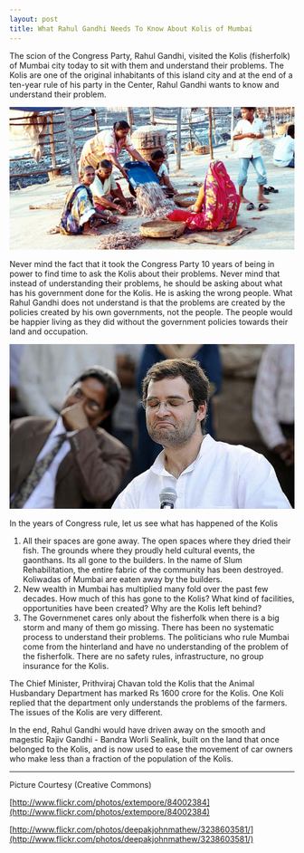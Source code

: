 ```yaml
---
layout: post
title: What Rahul Gandhi Needs To Know About Kolis of Mumbai
---
```

The scion of the Congress Party, Rahul Gandhi, visited the Kolis (fisherfolk) of Mumbai city today to sit with them and understand their problems. The Kolis are one of the original inhabitants of this island city and at the end of a ten-year rule of his party in the Center, Rahul Gandhi wants to know and understand their problem.

![Koliwada](/assets/images/koliwada.png)

Never mind the fact that it took the Congress Party 10 years of being in power to find time to ask the Kolis about their problems. Never mind that instead of understanding their problems, he should be asking about what has his government done for the Kolis. He is asking the wrong people. What Rahul Gandhi does not understand is that the problems are created by the policies created by his own governments, not the people. The people would be happier living as they did without the government policies towards their land and occupation.

![Koliwada](/assets/images/rahul-gandhi.png)

In the years of Congress rule, let us see what has happened of the Kolis

1. All their spaces are gone away. The open spaces where they dried their fish. The grounds where they proudly held cultural events, the gaonthans. Its all gone to the builders. In the name of Slum Rehabilitation, the entire fabric of the community has been destroyed. Koliwadas of Mumbai are eaten away by the builders.
2. New wealth in Mumbai has multiplied many fold over the past few decades. How much of this has gone to the Kolis? What kind of facilities, opportunities have been created? Why are the Kolis left behind?
3. The Governmenet cares only about the fisherfolk when there is a big storm and many of them go missing. There has been no systematic process to understand their problems. The politicians who rule Mumbai come from the hinterland and have no understanding of the problem of the fisherfolk. There are no safety rules, infrastructure, no group insurance for the Kolis.

The Chief Minister, Prithviraj Chavan told the Kolis that the Animal Husbandary Department has marked Rs 1600 crore for the Kolis. One Koli replied that the department only understands the problems of the farmers. The issues of the Kolis are very different.

In the end, Rahul Gandhi would have driven away on the smooth and magestic Rajiv Gandhi - Bandra Worli Sealink, built on the land that once belonged to the Kolis, and is now used to ease the movement of car owners who make less than a fraction of the population of the Kolis.

---

Picture Courtesy (Creative Commons)

[http://www.flickr.com/photos/extempore/84002384](http://www.flickr.com/photos/extempore/84002384)

[http://www.flickr.com/photos/deepakjohnmathew/3238603581/](http://www.flickr.com/photos/deepakjohnmathew/3238603581/)
